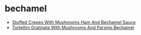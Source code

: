 # bechamel

 * [Stuffed Crepes With Mushrooms Ham And Bechamel Sauce](index/s/stuffed-crepes-with-mushrooms-ham-and-bechamel-sauce-1202.json)
 * [Tortellini Gratinata With Mushrooms And Parsnip Bechamel](index/t/tortellini-gratinata-with-mushrooms-and-parsnip-bechamel-364034.json)
